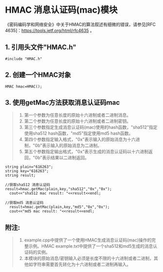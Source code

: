 # HMAC 消息认证码(mac)模块
   
   《密码编码学和网络安全》中关于HMAC的算法叙述有细微的错误，请参见\[RFC 4635]：https://tools.ietf.org/html/rfc4635 。

   ## 1. 引用头文件"HMAC.h"
    #include "HMAC.h"

   ## 2. 创建一个HMAC对象
    HMAC hmac=HMAC();

   ## 3. 使用getMac方法获取消息认证码mac
   > 1. 第一个参数为任意长度的原始十六进制或者二进制消息。
   > 2. 第二个参数为任意长度的原始十六进制或者二进制密钥。
   > 3. 第三个参数指定生成消息认证码(mac)使用的hash函数，"sha512"指定使用sha512 hash函数，"md5"指定使用md5 hash函数。
   > 4. 第四个参数指定输入格式，"0x"表示输入的原始消息为十六进制，"0b"表示输入的原始消息为二进制。
   > 5. 第五个参数指定输出格式，"0x"表示生成的消息认证码以十六进制返回，"0b"表示结果以二进制返回。
   
    string plain="616263";
    string key="616263";
    string result;
    
    //获取sha512 消息认证码
    result=hmac.getMac(plain,key,"sha512","0x","0x");
	  cout<<"sha512 mac result: "<<result<<endl;
	  
    //获取md5 消息认证码
	  result=hmac.getMac(plain,key,"md5","0x","0x");
	  cout<<"md5 mac result: "<<result<<endl;


   ## 附注: 
   > 1. example.cpp中提供了一个使用HMAC生成消息认证码(mac)操作的完整示例。HMAC example.txt中提供了一个sha512和md5生成的消息认证码的实例。
   > 2. 本模块的原始消息/密钥输入必须是长度不限的十六进制或者二进制，其他如字符串需要首先转化为十六进制或者二进制再输入。
